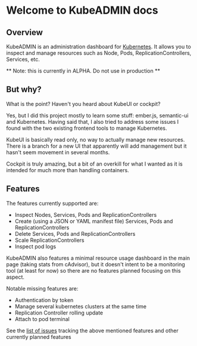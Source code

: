 # Welcome to KubeADMIN docs

## Overview

KubeADMIN is an administration dashboard for [Kubernetes](http://kubernetes.io/ "kubernetes").
It allows you to inspect and manage resources such as Node, Pods, ReplicationControllers, Services, etc.

** Note: this is currently in ALPHA. Do not use in production **

## But why?

What is the point? Haven't you heard about KubeUI or cockpit?

Yes, but I did this project mostly to learn some stuff: ember.js, semantic-ui and Kubernetes.
Having said that, I also tried to address some issues I found with the two existing frontend tools to manage Kubernetes.

KubeUI is basically read only, no way to actually manage new resources. There is a branch for a new UI that apparently will add management but it hasn't seem movement in
several months.

Cockpit is truly amazing, but a bit of an overkill for what I wanted as it is intended for much more than handling containers.

## Features

The features currently supported are:

- Inspect Nodes, Services, Pods and ReplicationControllers
- Create (using a JSON or YAML manifest file) Services, Pods and ReplicationControllers
- Delete Services, Pods and ReplicationControllers
- Scale ReplicationControllers
- Inspect pod logs

KubeADMIN also features a minimal resource usage dashboard in the main page (taking stats from cAdvisor), but it doesn't intent to be a monitoring tool (at least for now) so
there are no features planned focusing on this aspect.

Notable missing features are:

- Authentication by token
- Manage several kubernetes clusters at the same time
- Replication Controller rolling update
- Attach to pod terminal

See the [list of issues](https://github.com/holandes22/kube-admin/issues?q=is%3Aopen+is%3Aissue+label%3Afeature) tracking the above mentioned features and other currently planned features
